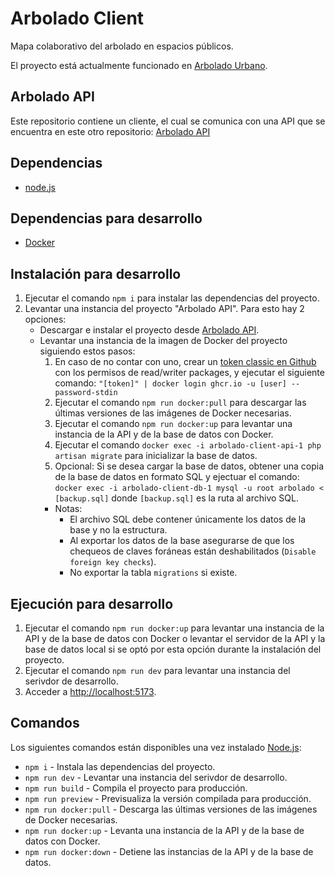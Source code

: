 # Arbolado Client

 Mapa colaborativo del arbolado en espacios públicos.

 El proyecto está actualmente funcionado en [Arbolado Urbano](https://arboladourbano.com).

 ## Arbolado API

 Este repositorio contiene un cliente, el cual se comunica con una API que se encuentra en este otro repositorio: [Arbolado API](https://github.com/Arbolado-Urbano/arbolado-api)

 ## Dependencias

- [node.js](https://nodejs.org/)

## Dependencias para desarrollo

- [Docker](https://docs.docker.com/get-docker/)

## Instalación para desarrollo

1. Ejecutar el comando `npm i` para instalar las dependencias del proyecto.
2. Levantar una instancia del proyecto "Arbolado API". Para esto hay 2 opciones:
    - Descargar e instalar el proyecto desde [Arbolado API](https://github.com/Arbolado-Urbano/arbolado-api).
    - Levantar una instancia de la imagen de Docker del proyecto siguiendo estos pasos:
      1. En caso de no contar con uno, crear un [token classic en Github](https://docs.github.com/en/authentication/keeping-your-account-and-data-secure/managing-your-personal-access-tokens#creating-a-personal-access-token-classic) con los permisos de read/writer packages, y ejecutar el siguiente comando: `"[token]" | docker login ghcr.io -u [user] --password-stdin`
      2. Ejecutar el comando `npm run docker:pull` para descargar las últimas versiones de las imágenes de Docker necesarias.
      3. Ejecutar el comando `npm run docker:up` para levantar una instancia de la API y de la base de datos con Docker.
      4. Ejecutar el comando `docker exec -i arbolado-client-api-1 php artisan migrate` para inicializar la base de datos.
      5. Opcional: Si se desea cargar la base de datos, obtener una copia de la base de datos en formato SQL y ejectuar el comando: `docker exec -i arbolado-client-db-1 mysql -u root arbolado < [backup.sql]` donde `[backup.sql]` es la ruta al archivo SQL.
      - Notas:
        - El archivo SQL debe contener únicamente los datos de la base y no la estructura.
        - Al exportar los datos de la base asegurarse de que los chequeos de claves foráneas están deshabilitados (`Disable foreign key checks`).
        - No exportar la tabla `migrations` si existe.

## Ejecución para desarrollo

1. Ejecutar el comando `npm run docker:up` para levantar una instancia de la API y de la base de datos con Docker o levantar el servidor de la API y la base de datos local si se optó por esta opción durante la instalación del proyecto.
2. Ejecutar el comando `npm run dev` para levantar una instancia del serivdor de desarrollo.
2. Acceder a [http://localhost:5173](http://localhost:5173).

## Comandos

Los siguientes comandos están disponibles una vez instalado [Node.js](https://nodejs.org/en/):

- `npm i` - Instala las dependencias del proyecto.
- `npm run dev` - Levantar una instancia del serivdor de desarrollo.
- `npm run build` - Compila el proyecto para producción.
- `npm run preview` - Previsualiza la versión compilada para producción.
- `npm run docker:pull` - Descarga las últimas versiones de las imágenes de Docker necesarias.
- `npm run docker:up` - Levanta una instancia de la API y de la base de datos con Docker.
- `npm run docker:down` - Detiene las instancias de la API y de la base de datos.
